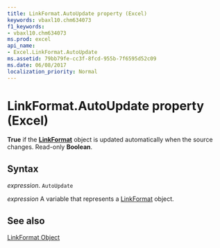 ```yaml
---
title: LinkFormat.AutoUpdate property (Excel)
keywords: vbaxl10.chm634073
f1_keywords:
- vbaxl10.chm634073
ms.prod: excel
api_name:
- Excel.LinkFormat.AutoUpdate
ms.assetid: 79bb79fe-cc3f-8fcd-955b-7f6595d52c09
ms.date: 06/08/2017
localization_priority: Normal
---
```



# LinkFormat.AutoUpdate property (Excel)

 **True** if the **[LinkFormat](Excel.LinkFormat.md)** object is updated automatically when the source changes. Read-only **Boolean**.


## Syntax

_expression_. `AutoUpdate`

_expression_ A variable that represents a [LinkFormat](Excel.LinkFormat.md) object.


## See also


[LinkFormat Object](Excel.LinkFormat.md)

